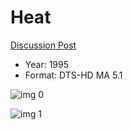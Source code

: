 # Heat

[Discussion Post](https://www.avsforum.com/threads/bass-eq-for-filtered-movies.2995212/post-56835120)

* Year: 1995
* Format: DTS-HD MA 5.1

![img 0](https://fanart.tv/fanart/movies/949/moviethumb/heat-58dc1f82ca7a3.jpg)

![img 1](https://i.imgur.com/lSAZyrc.png)

